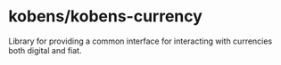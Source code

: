 # kobens/kobens-currency

Library for providing a common interface for interacting with currencies both digital and fiat.
